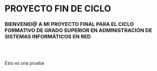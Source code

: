 # PROYECTO FIN DE CICLO
### BIENVENID@ A MI PROYECTO FINAL PARA EL CICLO FORMATIVO DE GRADO SUPERIOR EN ADMINISTRACIÓN DE SISTEMAS INFORMÁTICOS EN RED
</br>
</br>
</br>
Esto es una prueba
